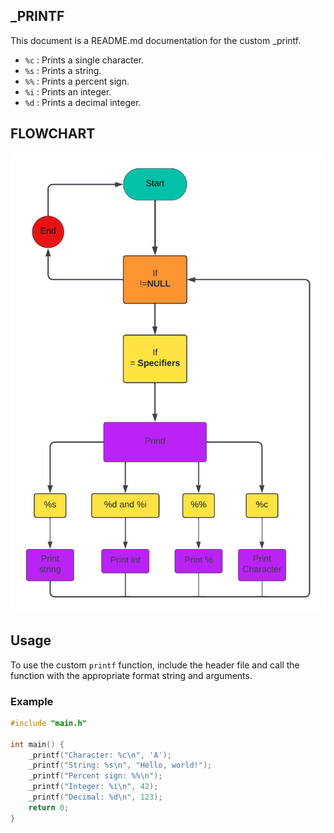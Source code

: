 ## _PRINTF

This document is a README.md documentation for the custom _printf.



- `%c` : Prints a single character.
- `%s` : Prints a string.
- `%%` : Prints a percent sign.
- `%i` : Prints an integer.
- `%d` : Prints a decimal integer.

## FLOWCHART

![Flowchart printf](https://github.com/Ashevita/holbertonschool-printf/blob/main/Flowchart%20Printf.jpeg)

## Usage

To use the custom `printf` function, include the header file and call the function with the appropriate format string and arguments.

### Example

```c
#include "main.h"

int main() {
    _printf("Character: %c\n", 'A');
    _printf("String: %s\n", "Hello, world!");
    _printf("Percent sign: %%\n");
    _printf("Integer: %i\n", 42);
    _printf("Decimal: %d\n", 123);
    return 0;
}
